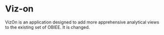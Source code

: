 # Viz-on
VizOn is an application designed to add more apprehensive analytical views to the existing set of OBIEE.
It is changed.
